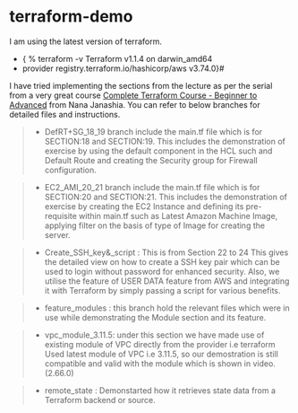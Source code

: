 # terraform-demo

I am using the latest version of terraform.

+ { % terraform -v
Terraform v1.1.4
on darwin_amd64
+ provider registry.terraform.io/hashicorp/aws v3.74.0}#

I have tried implementing the sections from the lecture as per the serial from a very great course [Complete Terraform Course - Beginner to Advanced](https://www.udemy.com/course/complete-terraform-course-beginner-to-advanced/) from Nana Janashia. You can refer to below branches for detailed files and instructions.

> + DefRT+SG_18_19 branch include the main.tf file which is for SECTION:18 and SECTION:19.
  This includes the demonstration of exercise by using the default component in the HCL such and Default Route and creating the Security group for Firewall         configuration.
  
> + EC2_AMI_20_21   branch include the main.tf file which is for SECTION:20 and SECTION:21.
  This includes the demonstration of exercise by creating the EC2 Instance and defining its pre-requisite within main.tf such as Latest Amazon Machine Image, applying filter on the basis of type of Image for creating the server.
  
> + Create_SSH_key&_script  : This is from Section 22 to 24
  This gives the detailed view on how to create a SSH key pair which can be used to login without password for enhanced security. Also, we utilise the feature of USER DATA feature from AWS and integrating it with Terraform by simply passing a script for various benefits.
  
> + feature_modules : this branch hold the relevant files which were in use while demonstrating the Module section and its feature.

> + vpc_module_3.11.5: under this section we have made use of existing module of VPC directly from the provider i.e terraform
Used latest module of VPC i.e 3.11.5, so our demostration is still compatible and valid with the module which is shown in video. (2.66.0)

> + remote_state : Demonstarted how it retrieves state data from a Terraform backend or source. 


